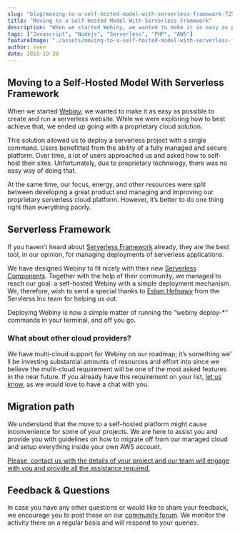 ```yaml
---
slug: "blog/moving-to-a-self-hosted-model-with-serverless-framework-72548075694e"
title: "Moving to a Self-Hosted Model With Serverless Framework"
description: "When we started Webiny, we wanted to make it as easy as possible to create and run a serverless website. While we were exploring how to"
tags: ["Javascript", "Nodejs", "Serverless", "PHP", "AWS"]
featureImage: "./assets/moving-to-a-self-hosted-model-with-serverless-framework-72548075694e/max-4800-1ZvZV3mE-NcMoAJkmRQHh1A.jpeg"
author: sven
date: 2019-19-30
---
```



## **Moving to a Self-Hosted Model With Serverless Framework**

When we started [Webiny](https://www.webiny.com/), we wanted to make it as easy as possible to create and run a serverless website. While we were exploring how to best achieve that, we ended up going with a proprietary cloud solution.

This solution allowed us to deploy a serverless project with a single command. Users benefitted from the ability of a fully managed and secure platform. Over time, a lot of users approached us and asked how to self-host their sites. Unfortunately, due to proprietary technology, there was no easy way of doing that.

At the same time, our focus, energy, and other resources were split between developing a great product and managing and improving our proprietary serverless cloud platform. However, it’s better to do one thing right than everything poorly.

## Serverless Framework

If you haven’t heard about [Serverless Framework](https://serverless.com/) already, they are the best tool, in our opinion, for managing deployments of serverless applications.

We have designed Webiny to fit nicely with their new [Serverless Components](https://serverless.com/components/). Together with the help of their community, we managed to reach our goal: a self-hosted Webiny with a simple deployment mechanism. We, therefore, wish to send a special thanks to [Eslam Hefnawy](https://serverless.com/author/eslamhefnawy/) from the Servlerss Inc team for helping us out.

Deploying Webiny is now a simple matter of running the “webiny deploy-*” commands in your terminal, and off you go.

### What about other cloud providers?

We have multi-cloud support for Webiny on our roadmap; it’s something we’ ll be investing substantial amounts of resources and effort into since we believe the multi-cloud requirement will be one of the most asked features in the near future. If you already have this requirement on your list, [let us know](https://www.webiny.com/contact-us), as we would love to have a chat with you.

## Migration path

We understand that the move to a self-hosted platform might cause inconvenience for some of your projects. We are here to assist you and provide you with guidelines on how to migrate off from our managed cloud and setup everything inside your own AWS account.

[Please, contact us with the details of your project and our team will engage with you and provide all the assistance required.](https://www.webiny.com/contact-us)

## Feedback & Questions

In case you have any other questions or would like to share your feedback, we encourage you to post those on our [community forum](https://www.webiny.com/slack). We monitor the activity there on a regular basis and will respond to your queries.